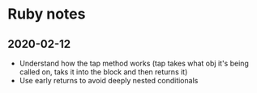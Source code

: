 Ruby notes
==========

2020-02-12
----------
* Understand how the tap method works (tap takes what obj it's being called on, taks it into the block and then returns it)
* Use early returns to avoid deeply nested conditionals

